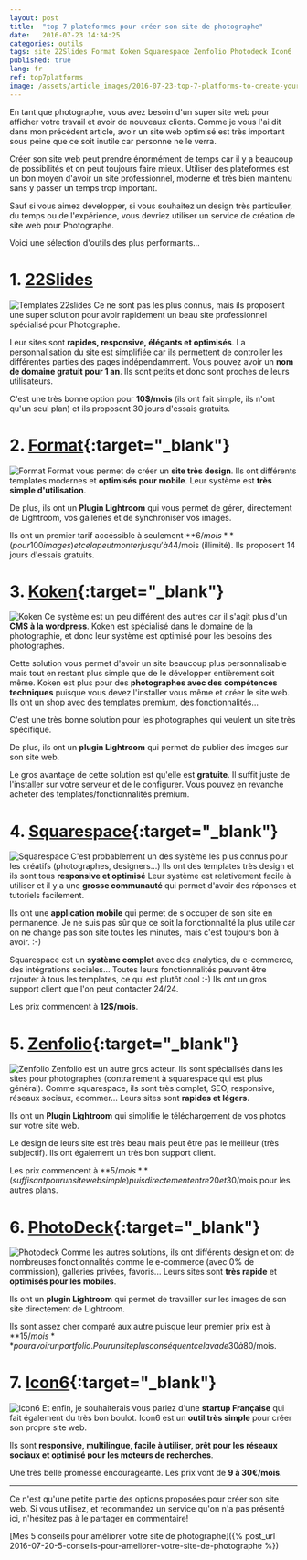 ```yaml
---
layout: post
title:  "top 7 plateformes pour créer son site de photographe"
date:   2016-07-23 14:34:25
categories: outils
tags: site 22Slides Format Koken Squarespace Zenfolio Photodeck Icon6
published: true
lang: fr
ref: top7platforms
image: /assets/article_images/2016-07-23-top-7-platforms-to-create-your-optimized-photography-website/cover.jpg
---
```


En tant que photographe, vous avez besoin d'un super site web pour afficher votre travail et avoir de nouveaux clients. Comme je vous l'ai dit dans mon précédent article, avoir un site web optimisé est très important sous peine que ce soit inutile car personne ne le verra. 

Créer son site web peut prendre énormément de temps car il y a beaucoup de possibilités et on peut toujours faire mieux. Utiliser des plateformes est un bon moyen d'avoir un site professionnel, moderne et très bien maintenu sans y passer un temps trop important. 

Sauf si vous aimez développer, si vous souhaitez un design très particulier, du temps ou de l'expérience, vous devriez utiliser un service de création de site web pour Photographe. 

Voici une sélection d'outils des plus performants...

# 1. [22Slides][22slides]

![Templates 22slides](/assets/article_images/2016-07-23-top-7-platforms-to-create-your-optimized-photography-website/22slides.png)
Ce ne sont pas les plus connus, mais ils proposent une super solution pour avoir rapidement un beau site professionnel spécialisé pour Photographe. 

Leur sites sont **rapides, responsive, élégants et optimisés**. La personnalisation du site est simplifiée car ils permettent de controller les différentes parties des pages indépendamment. 
Vous pouvez avoir un **nom de domaine gratuit pour 1 an**. Ils sont petits et donc sont proches de leurs utilisateurs.

C'est une très bonne option pour **10$/mois** (ils ont fait simple, ils n'ont qu'un seul plan) et ils proposent 30 jours d'essais gratuits.


# 2. [Format][format]{:target="_blank"}

![Format](/assets/article_images/2016-07-23-top-7-platforms-to-create-your-optimized-photography-website/format.png)
Format vous permet de créer un **site très design**. Ils ont différents templates modernes et **optimisés pour mobile**.
Leur système est **très simple d'utilisation**.

De plus, ils ont un **Plugin Lightroom** qui vous permet de gérer, directement de Lightroom, vos galleries et de synchroniser vos images. 

Ils ont un premier tarif accéssible à seulement **6$/mois** (pour 100 images) et cela peut monter jusqu'à 44$/mois (illimité). 
Ils proposent 14 jours d'essais gratuits.

# 3. [Koken][koken]{:target="_blank"}

![Koken](/assets/article_images/2016-07-23-top-7-platforms-to-create-your-optimized-photography-website/koken.png)
Ce système est un peu différent des autres car il s'agit plus d'un **CMS à la wordpress**. Koken est spécialisé dans le domaine de la photographie, et donc leur système est optimisé pour les besoins des photographes.

Cette solution vous permet d'avoir un site beaucoup plus personnalisable mais tout en restant plus simple que de le développer entièrement soit même.
Koken est plus pour des **photographes avec des compétences techniques** puisque vous devez l'installer vous même et créer le site web. 
Ils ont un shop avec des templates premium, des fonctionnalités... 

C'est une très bonne solution pour les photographes qui veulent un site très spécifique. 

De plus, ils ont un **plugin Lightroom** qui permet de publier des images sur son site web.

Le gros avantage de cette solution est qu'elle est **gratuite**. Il suffit juste de l'installer sur votre serveur et de le configurer. Vous pouvez en revanche acheter des templates/fonctionnalités prémium.

# 4. [Squarespace][squarespace]{:target="_blank"}

![Squarespace](/assets/article_images/2016-07-23-top-7-platforms-to-create-your-optimized-photography-website/squarespace.png)
C'est probablement un des système les plus connus pour les créatifs (photographes, designers...) Ils ont des templates très design et ils sont tous **responsive et optimisé**
Leur système est relativement facile à utiliser et il y a une **grosse communauté** qui permet d'avoir des réponses et tutoriels facilement.

Ils ont une **application mobile** qui permet de s'occuper de son site en permanence. Je ne suis pas sûr que ce soit la fonctionnalité la plus utile car on ne change pas son site toutes les minutes, mais c'est toujours bon à avoir. :-) 

Squarespace est un **système complet** avec des analytics, du e-commerce, des intégrations sociales...
Toutes leurs fonctionnalités peuvent être rajouter à tous les templates, ce qui est plutôt cool :-)
Ils ont un gros support client que l'on peut contacter 24/24. 

Les prix commencent à **12$/mois**.

# 5. [Zenfolio][zenfolio]{:target="_blank"}

![Zenfolio](/assets/article_images/2016-07-23-top-7-platforms-to-create-your-optimized-photography-website/zenfolio.png)
Zenfolio est un autre gros acteur. Ils sont spécialisés dans les sites pour photographes (contrairement à squarespace qui est plus général).
Comme squarespace, ils sont très complet, SEO, responsive, réseaux sociaux, ecommer... 
Leurs sites sont **rapides et légers**.

Ils ont un **Plugin Lightroom** qui simplifie le téléchargement de vos photos sur votre site web.

Le design de leurs site est très beau mais peut être pas le meilleur (très subjectif). 
Ils ont également un très bon support client. 

Les prix commencent à **5$/mois** (suffisant pour un site web simple) puis directement entre 20 et 30$/mois pour les autres plans.


# 6. [PhotoDeck][photodeck]{:target="_blank"}

![Photodeck](/assets/article_images/2016-07-23-top-7-platforms-to-create-your-optimized-photography-website/photodeck.png)
Comme les autres solutions, ils ont différents design et ont de nombreuses fonctionnalités comme le e-commerce (avec 0% de commission), galleries privées, favoris...
Leurs sites sont **très rapide** et **optimisés pour les mobiles**.

Ils ont un **plugin Lightroom** qui permet de travailler sur les images de son site directement de Lightroom. 

Ils sont assez cher comparé aux autre puisque leur premier prix est à **15$/mois** pour avoir un portfolio. Pour un site plus conséquent cela va de 30 à 80$/mois.

# 7. [Icon6][icon6]{:target="_blank"}

![Icon6](/assets/article_images/2016-07-23-top-7-platforms-to-create-your-optimized-photography-website/icon6.png)
Et enfin, je souhaiterais vous parlez d'une **startup Française** qui fait également du très bon boulot. 
Icon6 est un **outil très simple** pour créer son propre site web. 

Ils sont **responsive, multilingue, facile à utiliser, prêt pour les réseaux sociaux et optimisé pour les moteurs de recherches**.

Une très belle promesse encourageante.
Les prix vont de **9 à 30€/mois**.

---
Ce n'est qu'une petite partie des options proposées pour créer son site web. Si vous utilisez, et recommandez un service qu'on n'a pas présenté ici, n'hésitez pas à le partager en commentaire! 

[Mes 5 conseils pour améliorer votre site de photographe]({% post_url 2016-07-20-5-conseils-pour-ameliorer-votre-site-de-photographe %})

[22slides]:	http://www.22slides.com
[format]:	https://format.com/
[koken]:	http://koken.me/
[squarespace]:	http://www.squarespace.com/
[zenfolio]:	http://www.zenfolio.com/
[photodeck]:	http://www.photodeck.com/
[icon6]:	https://icon6.com/ 
